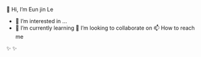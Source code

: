  👋 Hi, I’m Eun jin Le
- 👀 I’m interested in ...
- 🌱 I’m currently learning
💞️ I’m looking to collaborate on 
 📫 How to reach me

 ✨  ✨
